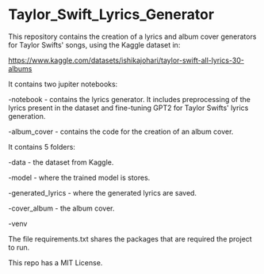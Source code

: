 # Taylor_Swift_Lyrics_Generator

This repository contains the creation of a lyrics and album cover generators for Taylor Swifts' songs, using the Kaggle dataset in: 

https://www.kaggle.com/datasets/ishikajohari/taylor-swift-all-lyrics-30-albums


It contains two jupiter notebooks:

-notebook - contains the lyrics generator. It includes preprocessing of the lyrics present in the dataset and fine-tuning GPT2 for Taylor Swifts' lyrics generation.

-album_cover - contains the code for the creation of an album cover. 


It contains 5 folders:

-data - the dataset from Kaggle.

-model - where the trained model is stores.

-generated_lyrics - where the generated lyrics are saved.

-cover_album - the album cover.

-venv


The file requirements.txt shares the packages that are required the project to run.


This repo has a MIT License.
